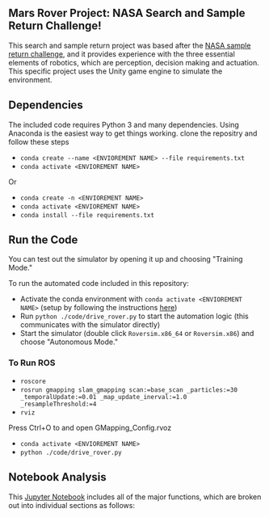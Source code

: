 ## Mars Rover Project: NASA Search and Sample Return Challenge!

This search and sample return project was based after the [NASA sample return challenge](https://www.nasa.gov/directorates/spacetech/centennial_challenges/sample_return_robot/index.html), and it provides experience with the three essential elements of robotics, which are perception, decision making and actuation. This specific project uses the Unity game engine to simulate the environment.

## Dependencies

The included code requires Python 3 and many dependencies. Using Anaconda is the easiest way to get things working. clone the repositry and follow these steps

- `conda create --name <ENVIOREMENT NAME> --file requirements.txt`
- `conda activate <ENVIOREMENT NAME>`

Or

- `conda create -n <ENVIOREMENT NAME>`
- `conda activate <ENVIOREMENT NAME>`
- `conda install --file requirements.txt`

## Run the Code

You can test out the simulator by opening it up and choosing "Training Mode."

To run the automated code included in this repository:

- Activate the conda environment with `conda activate <ENVIOREMENT NAME>` (setup by following the instructions [here](https://github.com/ryan-keenan/RoboND-Python-Starterkit/blob/master/doc/configure_via_anaconda.md))
- Run `python ./code/drive_rover.py` to start the automation logic (this communicates with the simulator directly)
- Start the simulator (double click `Roversim.x86_64` or `Roversim.x86`) and choose "Autonomous Mode."

### To Run ROS

- `roscore`
- `rosrun gmapping slam_gmapping scan:=base_scan _particles:=30 _temporalUpdate:=0.01 _map_update_inerval:=1.0 _resampleThreshold:=4`
- `rviz`

Press Ctrl+O to and open GMapping_Config.rvoz

- `conda activate <ENVIOREMENT NAME>`
- `python ./code/drive_rover.py`

## Notebook Analysis

This [Jupyter Notebook](https://github.com/Heba2h/Autonomous_Mars_Rover/blob/main/phase%202/Rover_Project_Test_Notebook.ipynb) includes all of the major functions, which are broken out into individual sections as follows:
